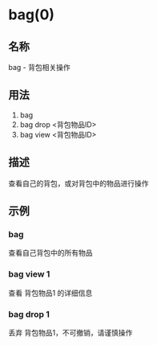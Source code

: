 # bag(0)

## 名称

bag - 背包相关操作

## 用法

1. bag
1. bag drop <背包物品ID>
2. bag view <背包物品ID>

## 描述

查看自己的背包，或对背包中的物品进行操作

## 示例

### bag

查看自己背包中的所有物品

### bag view 1

查看 背包物品1 的详细信息

### bag drop 1

丢弃 背包物品1，不可撤销，请谨慎操作
